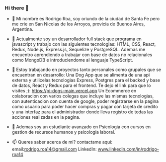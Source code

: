 ### Hi there 👋



- 🔭 Mi nombre es Rodrigo Roa, soy oriundo de la ciudad de Santa Fe pero me crie en San Nicolas de los Arroyos, provicia de Buenos Aires, Argentina.

- 🌱 Actualmente soy un desarrollador full stack que programa en javascript y trabajo con las siguientes tecnologias:
      HTML, CSS, React, Redux, Node.js, Express.js, Sequelize y PostgreSQL. Ademas me encuentro aprendiendo a trabajar con base de datos no relacionales como MongoDB e 
      introduciendome al lenguaje TypeScript.

- 👯  Estoy trabajando en proyectos tanto personales como grupales que se encuentran en desarrollo:
Una Dog App que se alimenta de una api externa y utilicelas tecnologias Express, Postgres para el backed y base de datos, React y Redux para el frontend. Te dejo el link para que lo visites ;): https://pi-dogs-main.vercel.app 
Un Ecommerce en colaboracion con varios colegas que incluye las mismas tecnologias, con autenticacion con cuenta de google, poder registrarse en la pagina como usuario para poder hacer compras y pagar con tarjeta de credito y una interfaz para el administrador donde lleva registro de todas las acciones realizadas en la pagina.

- 🤔 Ademas soy un estudiante avanzado en Psicologia con cursos en gestion de recursos humanos y psicologia laboral.

- 📫 Queres saber acerca de mi? contactame aqui:
     email:rodrigo.roa14@gmail.com
     LinkedIn: www.linkedin.com/in/rodrigo-roa14


